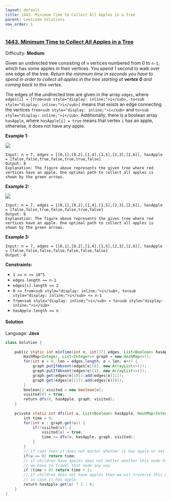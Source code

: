 ```yaml
---
layout: default
title: 1443. Minimum Time to Collect All Apples in a Tree
parent: Leetcode Solutions
nav_order: 1
---
```


### [1443\. Minimum Time to Collect All Apples in a Tree](https://leetcode.com/problems/minimum-time-to-collect-all-apples-in-a-tree/)

Difficulty: **Medium**


Given an undirected tree consisting of `n` vertices numbered from 0 to `n-1`, which has some apples in their vertices. You spend 1 second to walk over one edge of the tree. _Return the minimum time in seconds you have to spend in order to collect all apples in the tree starting at **vertex 0** and coming back to this vertex._

The edges of the undirected tree are given in the array `edges`, where `edges[i] = [from<sub style="display: inline;">i</sub>, to<sub style="display: inline;">i</sub>]` means that exists an edge connecting the vertices `from<sub style="display: inline;">i</sub>` and `to<sub style="display: inline;">i</sub>`. Additionally, there is a boolean array `hasApple`, where `hasApple[i] = true` means that vertex `i` has an apple, otherwise, it does not have any apple.

**Example 1:**

**![](https://assets.leetcode.com/uploads/2020/04/23/min_time_collect_apple_1.png)**

```
Input: n = 7, edges = [[0,1],[0,2],[1,4],[1,5],[2,3],[2,6]], hasApple = [false,false,true,false,true,true,false]
Output: 8 
Explanation: The figure above represents the given tree where red vertices have an apple. One optimal path to collect all apples is shown by the green arrows.  
```

**Example 2:**

**![](https://assets.leetcode.com/uploads/2020/04/23/min_time_collect_apple_2.png)**

```
Input: n = 7, edges = [[0,1],[0,2],[1,4],[1,5],[2,3],[2,6]], hasApple = [false,false,true,false,false,true,false]
Output: 6
Explanation: The figure above represents the given tree where red vertices have an apple. One optimal path to collect all apples is shown by the green arrows.  
```

**Example 3:**

```
Input: n = 7, edges = [[0,1],[0,2],[1,4],[1,5],[2,3],[2,6]], hasApple = [false,false,false,false,false,false,false]
Output: 0
```

**Constraints:**

*   `1 <= n <= 10^5`
*   `edges.length == n-1`
*   `edges[i].length == 2`
*   `0 <= from<sub style="display: inline;">i</sub>, to<sub style="display: inline;">i</sub> <= n-1`
*   `from<sub style="display: inline;">i</sub> < to<sub style="display: inline;">i</sub>`
*   `hasApple.length == n`


#### Solution

Language: **Java**

```java
class Solution {
    
    public static int minTime(int n, int[][] edges, List<Boolean> hasApple) {
        HashMap<Integer, List<Integer>> graph = new HashMap<>();
        for(int e = 0, len = edges.length; e < len; e++) {
            graph.putIfAbsent(edges[e][0], new ArrayList<>());
            graph.putIfAbsent(edges[e][1], new ArrayList<>());
            graph.get(edges[e][0]).add(edges[e][1]);
            graph.get(edges[e][1]).add(edges[e][0]);
        }
        boolean[] visited = new boolean[n];
        visited[0] = true;
        return dfs(0, hasApple, graph, visited);
    }
    
    private static int dfs(int u, List<Boolean> hasApple, HashMap<Integer, List<Integer>> graph, boolean[] visited) {
        int time = 0;
        for(int v : graph.get(u)) {
            if(!visited[v]) {
                visited[v] = true;
                time += dfs(v, hasApple, graph, visited);
            }
        }
        // if root then it does not matter whether it has apple or not
        if(u == 0) return time;
        // if children have apples does not matter whether this node has apple or not
        // we have to travel that node any way
        if (time > 0) return time + 2;
        // if children does not have apples then we wil traverse this node only
        // in case it has apple
        return hasApple.get(u) ? 2 : 0;
    }
}
```
